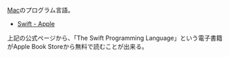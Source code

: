 [Mac](Mac)のプログラム言語。

- [Swift - Apple](https://www.apple.com/swift/)

上記の公式ページから、「The Swift Programming Language」という電子書籍がApple Book Storeから無料で読むことが出来る。
